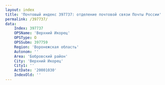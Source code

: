 ```yaml
---
layout: index
title: 'Почтовый индекс 397737: отделение почтовой связи Почты России'
permalink: /397737/
data:
    Index: 397737
    OPSName: 'Верхний Икорец'
    OPSType: О
    OPSSubm: 397759
    Region: 'Воронежская область'
    Autonom: ''
    Area: 'Бобровский район'
    City: 'Верхний Икорец'
    City1: ''
    ActDate: '20001030'
    IndexOld: ''
---
```

